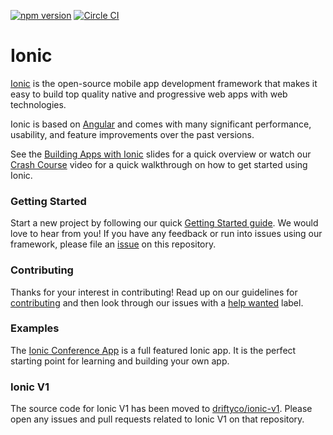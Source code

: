[![npm version](https://badge.fury.io/js/ionic-angular.svg)](https://badge.fury.io/js/ionic-angular)
[![Circle CI](https://circleci.com/gh/driftyco/ionic.svg?style=shield&circle-token=:circle-token)](https://circleci.com/gh/driftyco/ionic)

# Ionic

[Ionic](https://ionicframework.com/) is the open-source mobile app development framework that makes it easy to
build top quality native and progressive web apps with web technologies.

Ionic is based on [Angular](https://angular.io/) and comes with many significant performance, usability, and
feature improvements over the past versions.

See the [Building Apps with Ionic](https://adamdbradley.github.io/building-with-ionic2) slides for a quick
overview or watch our [Crash Course](https://youtu.be/O2WiI9QrS5s) video for a quick walkthrough on how to get
started using Ionic.

### Getting Started

Start a new project by following our quick [Getting Started guide](https://ionicframework.com/getting-started/).
We would love to hear from you! If you have any feedback or run into issues using our framework, please file
an [issue](https://github.com/driftyco/ionic/issues/new) on this repository.

### Contributing

Thanks for your interest in contributing! Read up on our guidelines for
[contributing](https://github.com/driftyco/ionic/blob/master/.github/CONTRIBUTING.md)
and then look through our issues with a [help wanted](https://github.com/driftyco/ionic/issues?q=is%3Aopen+is%3Aissue+label%3A%22help+wanted%22)
label.

### Examples

The [Ionic Conference App](https://github.com/driftyco/ionic-conference-app) is a full featured Ionic app.
It is the perfect starting point for learning and building your own app.

### Ionic V1

The source code for Ionic V1 has been moved to [driftyco/ionic-v1](https://github.com/driftyco/ionic-v1).
Please open any issues and pull requests related to Ionic V1 on that repository.
